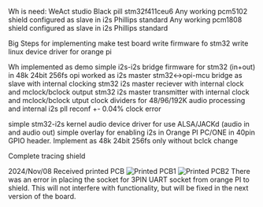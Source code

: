 Wh is need:
WeAct studio Black pill stm32f411ceu6
Any working pcm5102 shield configured as slave in i2s Phillips standard
Any working pcm1808 shield configured as slave in i2s Phillips standard

Big Steps for implementing
 make test board
 write firmware fo stm32
 write linux device driver for orange pi

Wh implemented as demo
 simple i2s-i2s bridge firmware for stm32 (in+out) in 48k 24bit 256fs
	opi worked as i2s master
	stm32<->opi-mcu bridge as slave with internal clocking
	stm32 i2s master reciever with internal clock and mclock/bclock output
	stm32 i2s master transmitter with internal clock and mclock/bclock utput
	clock dividers for 48/96/192K audio processing and internal i2s pll reconf +- 0.04% clock error

 simple stm32-i2s kernel audio device driver for use ALSA/JACKd (audio in and audio out)
 simple overlay for enabling i2s in Orange PI PC/ONE in 40pin GPIO header. Implement as 48k 24bit 256fs only without bclck change

Complete tracing shield

2024/Nov/08
Received printed PCB
![Printed PCB1](./docs/IMG_0718.jpg)
![Printed PCB2](./docs/IMG_0719.jpg)
There was an error in placing the socket for 3PIN UART socket from orange PI to shield. This will not interfere with functionality, but will be fixed in the next version of the board.
